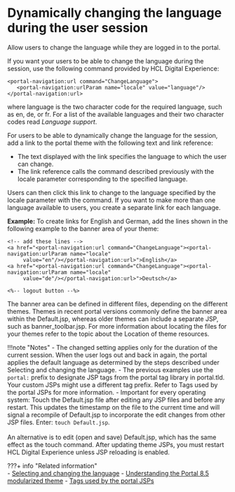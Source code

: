 # Dynamically changing the language during the user session

Allow users to change the language while they are logged in to the portal.

If you want your users to be able to change the language during the session, use the following command provided by HCL Digital Experience:

```
<portal-navigation:url command="ChangeLanguage">
   <portal-navigation:urlParam name="locale" value="language"/>
</portal-navigation:url>
```

where language is the two character code for the required language, such as en, de, or fr. For a list of the available languages and their two character codes read *Language support*.

For users to be able to dynamically change the language for the session, add a link to the portal theme with the following text and link reference:

-   The text displayed with the link specifies the language to which the user can change.
-   The link reference calls the command described previously with the locale parameter corresponding to the specified language.

Users can then click this link to change to the language specified by the locale parameter with the command. If you want to make more than one language available to users, you create a separate link for each language.

**Example:** 
To create links for English and German, add the lines shown in the following example to the banner area of your theme:

```
<!-- add these lines -->
<a href="<portal-navigation:url command="ChangeLanguage"><portal-navigation:urlParam name="locale" 
     value="en"/></portal-navigation:url>">English</a>
<a href="<portal-navigation:url command="ChangeLanguage"><portal-navigation:urlParam name="locale" 
     value="de"/></portal-navigation:url>">Deutsch</a>

<%-- logout button --%>

```

The banner area can be defined in different files, depending on the different themes. Themes in recent portal versions commonly define the banner area within the Default.jsp, whereas older themes can include a separate JSP, such as banner_toolbar.jsp. For more information about locating the files for your themes refer to the topic about the Location of theme resources.

!!!note "Notes"
     -   The changed setting applies only for the duration of the current session. When the user logs out and back in again, the portal applies the default language as determined by the steps described under Selecting and changing the language.
     -   The previous examples use the `portal:` prefix to designate JSP tags from the portal tag library in portal.tld. Your custom JSPs might use a different tag prefix. Refer to Tags used by the portal JSPs for more information.
     -   Important for every operating system: Touch the Default.jsp file after editing any JSP files and before any restart. This updates the timestamp on the file to the current time and will signal a recompile of Default.jsp to incorporate the edit changes from other JSP files. Enter: `touch Default.jsp`.<br><br> An alternative is to edit (open and save) Default.jsp, which has the same effect as the touch command. After updating theme JSPs, you must restart HCL Digital Experience unless JSP reloading is enabled.


???+ info "Related information"  
     -    [Selecting and changing the language](../../portal_admin_tools/language_support/adsuplang.md)
     -    [Understanding the Portal 8.5 modularized theme](../../../../build_sites/create_sites/website_building_blocks/themes_profiles_skins/themeopt_defaultparts.md)
     -    [Tags used by the portal JSPs](../../../../build_sites/themes_skins/customizing_theme/portal_jsp_tag/index.md)


